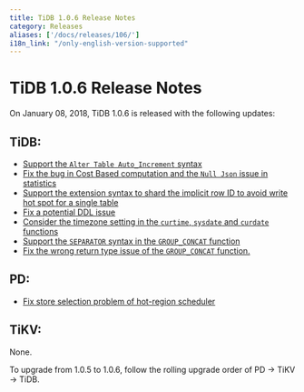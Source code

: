 ```yaml
---
title: TiDB 1.0.6 Release Notes
category: Releases
aliases: ['/docs/releases/106/']
i18n_link: "/only-english-version-supported"
---
```


# TiDB 1.0.6 Release Notes

On January 08, 2018, TiDB 1.0.6 is released with the following updates:

## TiDB: 

- [Support the `Alter Table Auto_Increment` syntax](https://github.com/pingcap/tidb/pull/5511)
- [Fix the bug in Cost Based computation and the `Null Json` issue in statistics](https://github.com/pingcap/tidb/pull/5556)
- [Support the extension syntax to shard the implicit row ID to avoid write hot spot for a single table](https://github.com/pingcap/tidb/pull/5559)
- [Fix a potential DDL issue](https://github.com/pingcap/tidb/pull/5562)
- [Consider the timezone setting in the `curtime`, `sysdate` and `curdate` functions](https://github.com/pingcap/tidb/pull/5564)
- [Support the `SEPARATOR` syntax in the `GROUP_CONCAT` function](https://github.com/pingcap/tidb/pull/5569)
- [Fix the wrong return type issue of the `GROUP_CONCAT` function.](https://github.com/pingcap/tidb/pull/5582)

## PD:
- [Fix store selection problem of hot-region scheduler](https://github.com/pingcap/pd/pull/898)

## TiKV:

None.

To upgrade from 1.0.5 to 1.0.6, follow the rolling upgrade order of PD -> TiKV -> TiDB.
